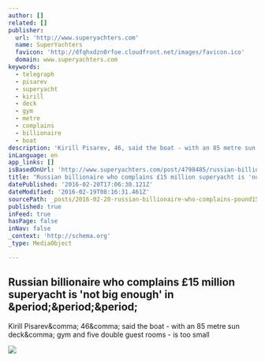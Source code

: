 ```yaml
---
author: []
related: []
publisher:
  url: 'http://www.superyachters.com'
  name: SuperYachters
  favicon: 'http://dfqhxdzn0rfoe.cloudfront.net/images/favicon.ico'
  domain: www.superyachters.com
keywords:
  - telegraph
  - pisarev
  - superyacht
  - kirill
  - deck
  - gym
  - metre
  - complains
  - billionaire
  - boat
description: 'Kirill Pisarev, 46, said the boat - with an 85 metre sun deck, gym and five double guest rooms - is too small'
inLanguage: en
app_links: []
isBasedOnUrl: 'http://www.superyachters.com/post/4798485/russian-billionaire-who-complains-15-million-superyacht-is-not-b'
title: "Russian billionaire who complains £15 million superyacht is 'not big enough' in ..."
datePublished: '2016-02-20T17:06:30.121Z'
dateModified: '2016-02-19T08:16:31.461Z'
sourcePath: _posts/2016-02-20-russian-billionaire-who-complains-pound15-million-superyacht-is.md
published: true
inFeed: true
hasPage: false
inNav: false
_context: 'http://schema.org'
_type: MediaObject

---
```

<article style=""><h1>Russian billionaire who complains £15 million superyacht is 'not big enough' in &amp;period;&amp;period;&amp;period;</h1><p>Kirill Pisarev&amp;comma; 46&amp;comma; said the boat - with an 85 metre sun deck&amp;comma; gym and five double guest rooms - is too small</p><img src="http://se5revolution.s3.amazonaws.com/uploads/7053/e5da52e7-9081-4af5-a14f-c19f927be3a1.jpg" /></article>